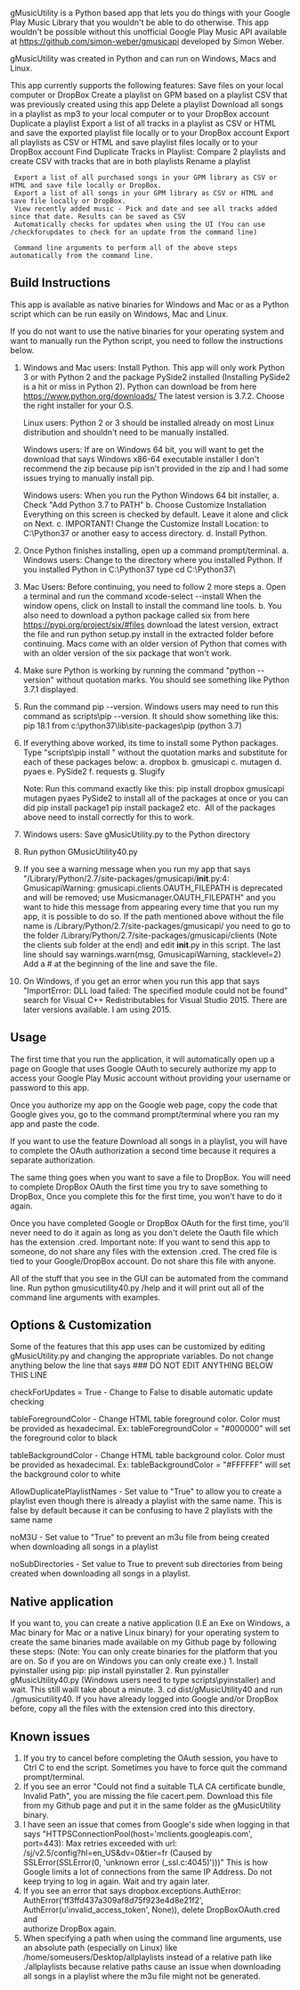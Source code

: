 gMusicUtility is a Python based app that lets you do things with your Google Play Music Library that you wouldn't be able to do otherwise. 
This app wouldn't be possible without this unofficial Google Play Music API available at https://github.com/simon-weber/gmusicapi developed by Simon Weber. 

gMusicUtility was created in Python and can run on Windows, Macs and Linux.

This app currently supports the following features:
     Save files on your local computer or DropBox
     Create a playlist on GPM based on a playlist CSV that was previously created using this app
     Delete a playlist
     Download all songs in a playlist as mp3 to your local computer or to your DropBox account
     Duplicate a playlist
     Export a list of all tracks in a playlist as CSV or HTML and save the exported playlist file locally or to your DropBox account
     Export all playlists as CSV or HTML and save playlist files locally or to your DropBox account
     Find Duplicate Tracks in Playlist: Compare 2 playlists and create CSV with tracks that are in both playlists
     Rename a playlist

     Export a list of all purchased songs in your GPM library as CSV or HTML and save file locally or DropBox.
     Export a list of all songs in your GPM library as CSV or HTML and save file locally or DropBox.
     View recently added music - Pick and date and see all tracks added since that date. Results can be saved as CSV
     Automatically checks for updates when using the UI (You can use /checkforupdates to check for an update from the command line) 

     Command line arguments to perform all of the above steps automatically from the command line.

Build Instructions
------------------
This app is available as native binaries for Windows and Mac or as a Python script which can be run easily on Windows, Mac and Linux.

If you do not want to use the native binaries for your operating system and want to manually run the Python script, 
you need to follow the instructions below.

1. Windows and Mac users: Install Python. This app will only work Python 3 or with Python 2 and the package PySide2 installed (Installing PySide2 is a hit or miss in Python 2).
   Python can download be from here https://www.python.org/downloads/ The latest version is 3.7.2. Choose the right installer for your O.S.
   
   Linux users: Python 2 or 3 should be installed already on most Linux distribution and shouldn't need to be manually installed.

   Windows users: If are on Windows 64 bit, you will want to get the download that says Windows x86-64 executable installer I don't recommend the zip because pip isn't provided in the zip and I had some issues trying to manually install pip.
   
   Windows users: When you run the Python Windows 64 bit installer,
        a. Check "Add Python 3.7 to PATH" 
        b. Choose Customize Installation Everything on this screen is checked by default. Leave it alone and click on Next.
        c. IMPORTANT! Change the Customize Install Location: to C:\Python37 or another easy to access directory.
        d. Install Python.

2. Once Python finishes installing, open up a command prompt/terminal. 
     a. Windows users:  Change to the directory where you installed Python. If you installed Python in C:\Python37 type cd C:\Python37\

3. Mac Users: Before continuing, you need to follow 2 more steps
     a. Open a terminal and run the command xcode-select --install When the window opens, click on Install to install the command line tools.
     b. You also need to download a python package called six from here https://pypi.org/project/six/#files download the latest version, extract the file and run python setup.py install in the extracted folder before continuing. Macs come with an older version of Python that comes with with an older version of the six package that won't work.

4. Make sure Python is working by running the command "python --version" without quotation marks. You should see something like Python 3.7.1 displayed.
5. Run the command pip --version. Windows users may need to run this command as scripts\pip --version. It should show something like this:
   pip 18.1 from c:\python37\lib\site-packages\pip (python 3.7)

6. If everything above worked, its time to install some Python packages. 
   Type "scripts\pip install <package name>" without the quotation marks and substitute <package name> for each of these packages below:
          a. dropbox 
          b. gmusicapi 
          c. mutagen 
          d. pyaes 
          e. PySide2
          f. requests
          g. Slugify
      
      Note: Run this command exactly like this: pip install dropbox gmusicapi mutagen pyaes PySide2
            to install all of the packages at once or you can did pip install package1 pip install package2 etc.
           ​ 
   All of the packages above need to install correctly for this to work.

7. Windows users: Save gMusicUtility.py to the Python directory
8. Run python GMusicUtility40.py
9. If you see a warning message when you run my app that says "/Library/Python/2.7/site-packages/gmusicapi/__init__.py:4: GmusicapiWarning: gmusicapi.clients.OAUTH_FILEPATH is deprecated and will be removed; use Musicmanager.OAUTH_FILEPATH"
and you want to hide this message from appearing every time that you run my app, it is possible to do so. If the path mentioned above without the file name is /Library/Python/2.7/site-packages/gmusicapi/ you need to go to the folder /Library/Python/2.7/site-packages/gmusicapi/clients (Note the clients sub folder at the end) and edit __init__.py in this script. The last line should say warnings.warn(msg, GmusicapiWarning, stacklevel=2) Add a # at the beginning of the line and save the file.
10. On Windows, if you get an error when you run this app that says "ImportError: DLL load failed: The specified module could not be found"
    search for Visual C++ Redistributables for Visual Studio 2015. There are later versions available. I am using 2015. 

Usage
-----
The first time that you run the application, it will automatically open up a page on Google that uses Google OAuth to securely authorize my app to access your Google Play Music account without providing your username or password to this app. 

Once you authorize my app on the Google web page, copy the code that Google gives you, go to the command prompt/terminal where you ran my app and paste the code. 

If you want to use the feature Download all songs in a playlist, you will have to complete the OAuth authorization a second time because it requires a separate authorization.

The same thing goes when you want to save a file to DropBox. You will need to complete DropBox OAuth the first time you try to save something to DropBox, Once you complete this for the first time, you won't have to do it again.

Once you have completed Google or DropBox OAuth for the first time, you'll never need to do it again as long as you don't delete the Oauth file which has the extension .cred.
Important note: If you want to send this app to someone, do not share any files with the extension .cred. The cred file is tied to your Google/DropBox account. Do not share this file with anyone. 

All of the stuff that you see in the GUI can be automated from the command line. Run python gmusicutility40.py /help and it will print out all of the command line arguments with examples.

Options & Customization
-----------------------
Some of the features that this app uses can be customized by editing gMusicUtility.py and changing the appropriate variables. 
Do not change anything below the line that says ### DO NOT EDIT ANYTHING BELOW THIS LINE

checkForUpdates = True - Change to False to disable automatic update checking

tableForegroundColor - Change HTML table foreground color. Color must be provided as hexadecimal. Ex: tableForegroundColor = "#000000" will set the foreground color to black

tableBackgroundColor - Change HTML table background color. Color must be provided as hexadecimal. Ex: tableBackgroundColor = "#FFFFFF" will set the background color to white

AllowDuplicatePlaylistNames - Set value to "True" to allow you to create a playlist even though there is already a playlist with the same name. This is false by default because it can be confusing to have 2 playlists with the same name

noM3U - Set value to "True" to prevent an m3u file from being created when downloading all songs in a playlist

noSubDirectories - Set value to True to prevent sub directories from being created when downloading all songs in a playlist.

Native application
------------------
If you want to, you can create a native application (I.E an Exe on Windows, a Mac binary for Mac or a native Linux binary) for your operating system
to create the same binaries made available on my Github page by following these steps: (Note: You can only create binaries for the platform that you are on. So if you are on Windows you can only create exe.)
     1. Install pyinstaller using pip: pip install pyinstaller
     2. Run pyinstaller gMusicUtility40.py (Windows users need to type scripts\pyinstaller) and wait. This still waill take about a minute.
     3. cd dist/gMusicUtility40 and run ./gmusicutility40. If you have already logged into Google and/or DropBox before, copy all the files with the extension cred into this directory.

Known issues
------------
1. If you try to cancel before completing the OAuth session, you have to Ctrl C to end the script. Sometimes you have to force quit the command prompt/terminal.
2. If you see an error "Could not find a suitable TLA CA certificate bundle, Invalid Path", you are missing the file cacert.pem. Download this file from my Github 
   page and put it in the same folder as the gMusicUtility binary. 
3. I have seen an issue that comes from Google's side when logging in that says "HTTPSConnectionPool(host='mclients.googleapis.com', port=443): Max retries exceeded with url:   
   /sj/v2.5/config?hl=en_US&dv=0&tier=fr (Caused by SSLError(SSLError(0, 'unknown error (_ssl.c:4045)')))" This is how Google limits a lot of connections from the same IP Address. Do not keep trying to log in again. Wait and try again later.
4. If you see an error that says dropbox.exceptions.AuthError: AuthError('ff3ffd437a309af8d75f923e4d8e21f2', AuthError(u'invalid_access_token', None)), delete DropBoxOAuth.cred and    
   authorize DropBox again.
5. When specifying a path when using the command line arguments, use an absolute path (especially on Linux) like /home/someusers/Desktop/allplaylists instead of a relative path like 
   ./allplaylists because relative paths cause an issue when downloading all songs in a playlist where the m3u file might not be generated.